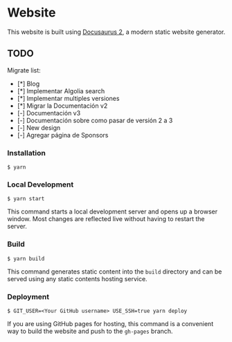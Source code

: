 # Website

This website is built using [Docusaurus 2](https://docusaurus.io/), a modern static website generator.

## TODO

Migrate list:

- [*] Blog
- [*] Implementar Algolia search
- [*] Implementar multiples versiones
- [*] Migrar la Documentación v2
- [-] Documentación v3
- [-] Documentación sobre como pasar de versión 2 a 3
- [-] New design
- [-] Agregar página de Sponsors

### Installation

```
$ yarn
```

### Local Development

```
$ yarn start
```

This command starts a local development server and opens up a browser window. Most changes are reflected live without having to restart the server.

### Build

```
$ yarn build
```

This command generates static content into the `build` directory and can be served using any static contents hosting service.

### Deployment

```
$ GIT_USER=<Your GitHub username> USE_SSH=true yarn deploy
```

If you are using GitHub pages for hosting, this command is a convenient way to build the website and push to the `gh-pages` branch.
